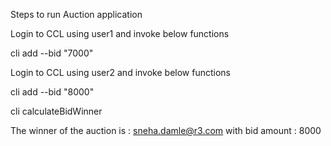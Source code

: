 Steps to run Auction application

Login to CCL using user1 and invoke below functions

cli add --bid "7000"

Login to CCL using user2 and invoke below functions

cli add --bid "8000"

cli calculateBidWinner

The winner of the auction is : sneha.damle@r3.com with bid amount : 8000

